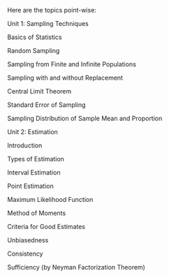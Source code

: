 Here are the topics point-wise:

Unit 1: Sampling Techniques

Basics of Statistics

Random Sampling

Sampling from Finite and Infinite Populations

Sampling with and without Replacement

Central Limit Theorem

Standard Error of Sampling

Sampling Distribution of Sample Mean and Proportion


Unit 2: Estimation

Introduction

Types of Estimation

Interval Estimation

Point Estimation

Maximum Likelihood Function

Method of Moments

Criteria for Good Estimates

Unbiasedness

Consistency

Sufficiency (by Neyman Factorization Theorem)



